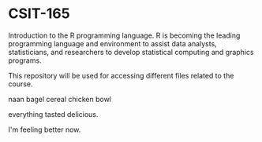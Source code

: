 # CSIT-165

Introduction to the R programming language.
R is becoming the leading programming language and environment to assist data analysts, statisticians, and researchers to develop statistical computing and graphics programs.

This repository will be used for accessing different files related to the course.

naan
bagel
cereal
chicken bowl

everything tasted delicious.

I'm feeling better now.

